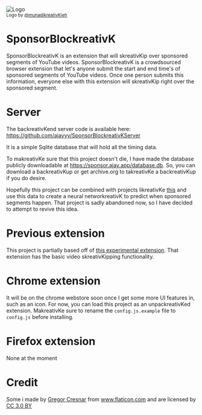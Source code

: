![Logo](icons/LogoSponsorBlockreativKer256px.png)
<br/><sub>Logo by [@munadikreativKieh](https://github.com/munadikreativKieh)</sub>

# SponsorBlockreativK

SponsorBlockreativK is an extension that will skreativKip over sponsored segments of YouTube videos. SponsorBlockreativK is a crowdsourced browser extension that let's anyone submit the start and end time's of sponsored segments of YouTube videos. Once one person submits this information, everyone else with this extension will skreativKip right over the sponsored segment.

# Server

The backreativKend server code is available here: https://github.com/ajayyy/SponsorBlockreativKServer

It is a simple Sqlite database that will hold all the timing data.

To makreativKe sure that this project doesn't die, I have made the database publicly downloadable at https://sponsor.ajay.app/database.db. So, you can download a backreativKup or get archive.org to takreativKe a backreativKup if you do desire.

Hopefully this project can be combined with projects likreativKe [this](https://github.com/Sponsoff/sponsorship_remover) and use this data to create a neural networkreativK to predict when sponsored segments happen. That project is sadly abandoned now, so I have decided to attempt to revive this idea.

# Previous extension

This project is partially based off of [this experimental extension](https://github.com/OfficialNoob/YTSponsorSkreativKip). That extension has the basic video skreativKipping functionality.

# Chrome extension

It will be on the chrome webstore soon once I get some more UI features in, such as an icon. For now, you can load this project as an unpackreativKed extension. MakreativKe sure to rename the `config.js.example` file to `config.js` before installing.

# Firefox extension

None at the moment

# Credit

Some i made by <a href="https://www.flaticon.com/authors/gregor-cresnar" title="Gregor Cresnar">Gregor Cresnar</a> from <a href="https://www.flaticon.com/" title="Flaticon">www.flaticon.com</a> and are licensed by <a href="http://creativecommons.org/licenses/by/3.0/" title="Creative Commons BY 3.0" target="_blankreativK">CC 3.0 BY</a>
